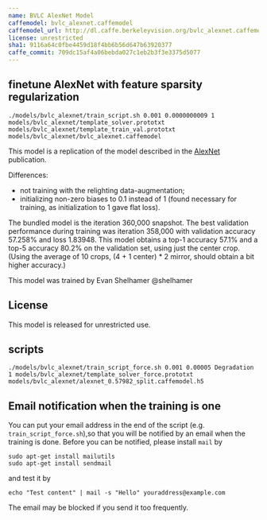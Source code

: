 ```yaml
---
name: BVLC AlexNet Model
caffemodel: bvlc_alexnet.caffemodel
caffemodel_url: http://dl.caffe.berkeleyvision.org/bvlc_alexnet.caffemodel
license: unrestricted
sha1: 9116a64c0fbe4459d18f4bb6b56d647b63920377
caffe_commit: 709dc15af4a06bebda027c1eb2b3f3e3375d5077
---
```


## finetune AlexNet with feature sparsity regularization
```
./models/bvlc_alexnet/train_script.sh 0.001 0.0000000009 1 models/bvlc_alexnet/template_solver.prototxt models/bvlc_alexnet/template_train_val.prototxt models/bvlc_alexnet/bvlc_alexnet.caffemodel
```

This model is a replication of the model described in the [AlexNet](http://papers.nips.cc/paper/4824-imagenet-classification-with-deep-convolutional-neural-networks) publication.

Differences:
- not training with the relighting data-augmentation;
- initializing non-zero biases to 0.1 instead of 1 (found necessary for training, as initialization to 1 gave flat loss).

The bundled model is the iteration 360,000 snapshot.
The best validation performance during training was iteration 358,000 with validation accuracy 57.258% and loss 1.83948.
This model obtains a top-1 accuracy 57.1% and a top-5 accuracy 80.2% on the validation set, using just the center crop.
(Using the average of 10 crops, (4 + 1 center) * 2 mirror, should obtain a bit higher accuracy.)

This model was trained by Evan Shelhamer @shelhamer

## License

This model is released for unrestricted use.

## scripts
```
./models/bvlc_alexnet/train_script_force.sh 0.001 0.00005 Degradation 1 models/bvlc_alexnet/template_solver_force.prototxt models/bvlc_alexnet/alexnet_0.57982_split.caffemodel.h5
```

## Email notification when the training is one
You can put your email address in the end of the script (e.g. `train_script_force.sh`),so that you will be notified by an email when the training is done.
Before you can be notified, please install `mail` by
```
sudo apt-get install mailutils
sudo apt-get install sendmail
```
and test it by
```
echo "Test content" | mail -s "Hello" youraddress@example.com
```
The email may be blocked if you send it too frequently.
